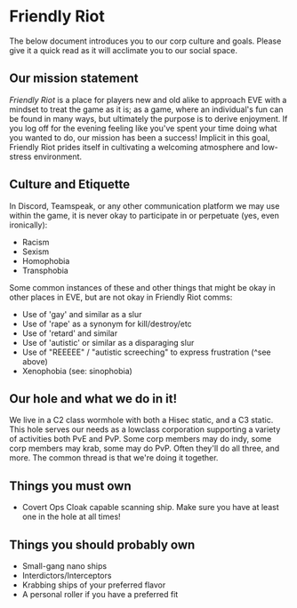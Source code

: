 # Friendly Riot

The below document introduces you to our corp culture and goals. Please give it a quick read as it will acclimate you to our social space.




## Our mission statement
*Friendly Riot* is a place for players new and old alike to approach EVE with a mindset to treat the game as it is; as a game, where an individual's fun can be found in many ways, but ultimately the purpose is to derive enjoyment. If you log off for the evening feeling like you've spent your time doing what you wanted to do, our mission has been a success! Implicit in this goal, Friendly Riot prides itself in cultivating a welcoming atmosphere and low-stress environment.




## Culture and Etiquette
In Discord, Teamspeak, or any other communication platform we may use within the game, it is never okay to participate in or perpetuate (yes, even ironically):
* Racism
* Sexism
* Homophobia
* Transphobia

Some common instances of these and other things that might be okay in other places in EVE, but are not okay in Friendly Riot comms:
* Use of 'gay' and similar as a slur 
* Use of 'rape' as a synonym for kill/destroy/etc
* Use of 'retard' and similar
* Use of 'autistic' or similar as a disparaging slur
* Use of "REEEEE" / "autistic screeching" to express frustration (^see above)
* Xenophobia (see: sinophobia)




## Our hole and what we do in it!

We live in a C2 class wormhole with both a Hisec static, and a C3 static. This hole serves our needs as a lowclass corporation supporting a variety of activities both PvE and PvP. Some corp members may do indy, some corp members may krab, some may do PvP. Often they'll do all three, and more. The common thread is that we're doing it together.




## Things you must own

* Covert Ops Cloak capable scanning ship. Make sure you have at least one in the hole at all times!


## Things you should probably own

* Small-gang nano ships
* Interdictors/Interceptors
* Krabbing ships of your preferred flavor 
* A personal roller if you have a preferred fit


